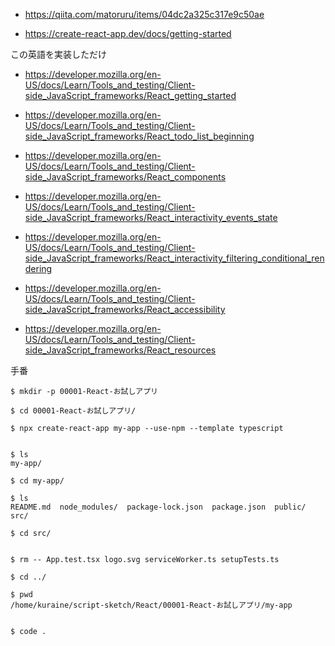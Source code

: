 - https://qiita.com/matoruru/items/04dc2a325c317e9c50ae

- https://create-react-app.dev/docs/getting-started

この英語を実装しただけ

- https://developer.mozilla.org/en-US/docs/Learn/Tools_and_testing/Client-side_JavaScript_frameworks/React_getting_started


- https://developer.mozilla.org/en-US/docs/Learn/Tools_and_testing/Client-side_JavaScript_frameworks/React_todo_list_beginning


- https://developer.mozilla.org/en-US/docs/Learn/Tools_and_testing/Client-side_JavaScript_frameworks/React_components


- https://developer.mozilla.org/en-US/docs/Learn/Tools_and_testing/Client-side_JavaScript_frameworks/React_interactivity_events_state


- https://developer.mozilla.org/en-US/docs/Learn/Tools_and_testing/Client-side_JavaScript_frameworks/React_interactivity_filtering_conditional_rendering

- https://developer.mozilla.org/en-US/docs/Learn/Tools_and_testing/Client-side_JavaScript_frameworks/React_accessibility

- https://developer.mozilla.org/en-US/docs/Learn/Tools_and_testing/Client-side_JavaScript_frameworks/React_resources

手番

```
$ mkdir -p 00001-React-お試しアプリ

$ cd 00001-React-お試しアプリ/

$ npx create-react-app my-app --use-npm --template typescript


$ ls
my-app/

$ cd my-app/

$ ls
README.md  node_modules/  package-lock.json  package.json  public/  src/

$ cd src/


$ rm -- App.test.tsx logo.svg serviceWorker.ts setupTests.ts

$ cd ../

$ pwd
/home/kuraine/script-sketch/React/00001-React-お試しアプリ/my-app


$ code .
```
